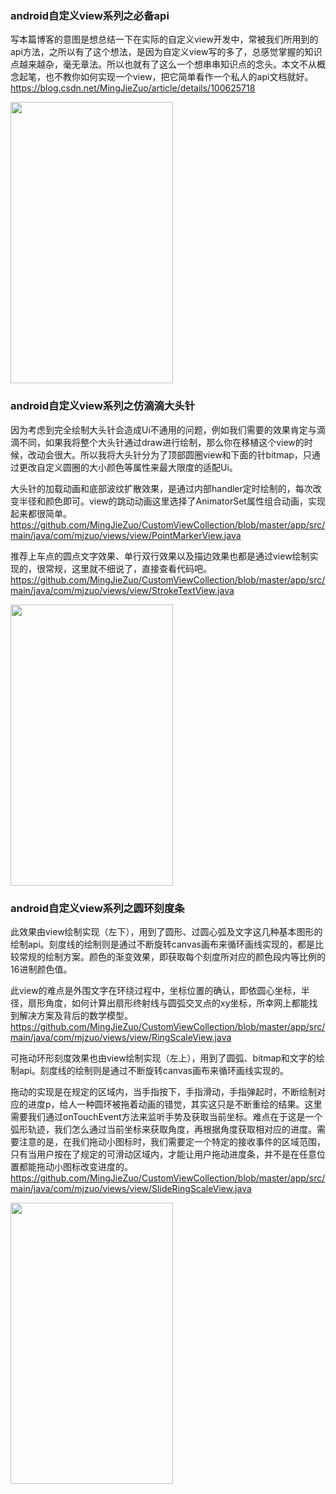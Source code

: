 ### android自定义view系列之必备api

写本篇博客的意图是想总结一下在实际的自定义view开发中，常被我们所用到的api方法，之所以有了这个想法，是因为自定义view写的多了，总感觉掌握的知识点越来越杂，毫无章法。所以也就有了这么一个想串串知识点的念头。本文不从概念起笔，也不教你如何实现一个view，把它简单看作一个私人的api文档就好。https://blog.csdn.net/MingJieZuo/article/details/100625718

<p align="left">
  <img width="260" height="450" src="https://github.com/MingJieZuo/CustomViewCollection/blob/master/app/src/main/assets/imgfolder/figure_view.gif">
</p>

### android自定义view系列之仿滴滴大头针

因为考虑到完全绘制大头针会造成Ui不通用的问题，例如我们需要的效果肯定与滴滴不同，如果我将整个大头针通过draw进行绘制，那么你在移植这个view的时候，改动会很大。所以我将大头针分为了顶部圆圈view和下面的针bitmap，只通过更改自定义圆圈的大小颜色等属性来最大限度的适配Ui。

大头针的加载动画和底部波纹扩散效果，是通过内部handler定时绘制的，每次改变半径和颜色即可。view的跳动动画这里选择了AnimatorSet属性组合动画，实现起来都很简单。
https://github.com/MingJieZuo/CustomViewCollection/blob/master/app/src/main/java/com/mjzuo/views/view/PointMarkerView.java

推荐上车点的圆点文字效果、单行双行效果以及描边效果也都是通过view绘制实现的，很常规，这里就不细说了，直接查看代码吧。
https://github.com/MingJieZuo/CustomViewCollection/blob/master/app/src/main/java/com/mjzuo/views/view/StrokeTextView.java

<p align="left">
  <img width="260" height="450" src="https://github.com/MingJieZuo/CustomViewCollection/blob/master/app/src/main/assets/imgfolder/spot.gif">
</p>

### android自定义view系列之圆环刻度条

此效果由view绘制实现（左下），用到了圆形、过圆心弧及文字这几种基本图形的绘制api。刻度线的绘制则是通过不断旋转canvas画布来循环画线实现的，都是比较常规的绘制方案。颜色的渐变效果，即获取每个刻度所对应的颜色段内等比例的16进制颜色值。

此view的难点是外围文字在环绕过程中，坐标位置的确认，即依圆心坐标，半径，扇形角度，如何计算出扇形终射线与圆弧交叉点的xy坐标，所幸网上都能找到解决方案及背后的数学模型。
https://github.com/MingJieZuo/CustomViewCollection/blob/master/app/src/main/java/com/mjzuo/views/view/RingScaleView.java

可拖动环形刻度效果也由view绘制实现（左上），用到了圆弧、bitmap和文字的绘制api。刻度线的绘制则是通过不断旋转canvas画布来循环画线实现的。

拖动的实现是在规定的区域内，当手指按下，手指滑动，手指弹起时，不断绘制对应的进度p，给人一种圆环被拖着动画的错觉，其实这只是不断重绘的结果。这里需要我们通过onTouchEvent方法来监听手势及获取当前坐标。难点在于这是一个弧形轨迹，我们怎么通过当前坐标来获取角度，再根据角度获取相对应的进度。需要注意的是，在我们拖动小图标时，我们需要定一个特定的接收事件的区域范围，只有当用户按在了规定的可滑动区域内，才能让用户拖动进度条，并不是在任意位置都能拖动小图标改变进度的。
https://github.com/MingJieZuo/CustomViewCollection/blob/master/app/src/main/java/com/mjzuo/views/view/SlideRingScaleView.java

<p align="left">
  <img width="260" height="450" src="https://github.com/MingJieZuo/CustomViewCollection/blob/master/app/src/main/assets/imgfolder/scale.gif">
</p>
